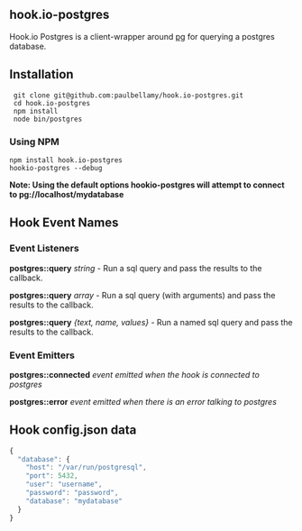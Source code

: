 ## hook.io-postgres

Hook.io Postgres is a client-wrapper around [pg](https://github.com/brianc/node-postgres) for querying a postgres database.

## Installation

     git clone git@github.com:paulbellamy/hook.io-postgres.git
     cd hook.io-postgres
     npm install
     node bin/postgres

### Using NPM

    npm install hook.io-postgres
    hookio-postgres --debug

**Note: Using the default options hookio-postgres will attempt to connect to pg://localhost/mydatabase**

## Hook Event Names

### Event Listeners

**postgres::query** *string* - Run a sql query and pass the results to the callback.

**postgres::query** *array* - Run a sql query (with arguments) and pass the results to the callback.

**postgres::query** *{text, name, values}* - Run a named sql query and pass the results to the callback.

### Event Emitters

**postgres::connected** *event emitted when the hook is connected to postgres*

**postgres::error** *event emitted when there is an error talking to postgres*

## Hook config.json data

``` js
{
  "database": {
    "host": "/var/run/postgresql",
    "port": 5432,
    "user": "username",
    "password": "password",
    "database": "mydatabase"
  }
}
```
